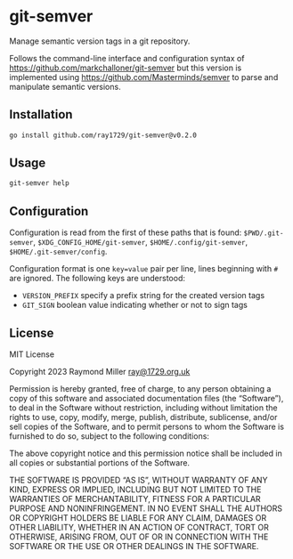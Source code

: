 # git-semver

Manage semantic version tags in a git repository.

Follows the command-line interface and configuration syntax of https://github.com/markchalloner/git-semver but this
version is implemented using https://github.com/Masterminds/semver to parse and manipulate semantic versions.

## Installation

```bash
go install github.com/ray1729/git-semver@v0.2.0
```

## Usage

```bash
git-semver help
```

## Configuration

Configuration is read from the first of these paths that is found: `$PWD/.git-semver`, `$XDG_CONFIG_HOME/git-semver`, `$HOME/.config/git-semver`, `$HOME/.git-semver/config`.

Configuration format is one `key=value` pair per line, lines beginning with `#` are ignored. The following keys are
understood:

* `VERSION_PREFIX` specify a prefix string for the created version tags
* `GIT_SIGN` boolean value indicating whether or not to sign tags

## License

MIT License

Copyright 2023 Raymond Miller <ray@1729.org.uk>

Permission is hereby granted, free of charge, to any person obtaining a copy of this software and associated documentation files (the “Software”), to deal in the Software without restriction, including without limitation the rights to use, copy, modify, merge, publish, distribute, sublicense, and/or sell copies of the Software, and to permit persons to whom the Software is furnished to do so, subject to the following conditions:

The above copyright notice and this permission notice shall be included in all copies or substantial portions of the Software.

THE SOFTWARE IS PROVIDED “AS IS”, WITHOUT WARRANTY OF ANY KIND, EXPRESS OR IMPLIED, INCLUDING BUT NOT LIMITED TO THE WARRANTIES OF MERCHANTABILITY, FITNESS FOR A PARTICULAR PURPOSE AND NONINFRINGEMENT. IN NO EVENT SHALL THE AUTHORS OR COPYRIGHT HOLDERS BE LIABLE FOR ANY CLAIM, DAMAGES OR OTHER LIABILITY, WHETHER IN AN ACTION OF CONTRACT, TORT OR OTHERWISE, ARISING FROM, OUT OF OR IN CONNECTION WITH THE SOFTWARE OR THE USE OR OTHER DEALINGS IN THE SOFTWARE.
